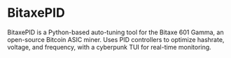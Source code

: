 # BitaxePID
BitaxePID is a Python-based auto-tuning tool for the Bitaxe 601 Gamma, an open-source Bitcoin ASIC miner. Uses PID controllers to optimize hashrate, voltage, and frequency, with a cyberpunk TUI for real-time monitoring.
